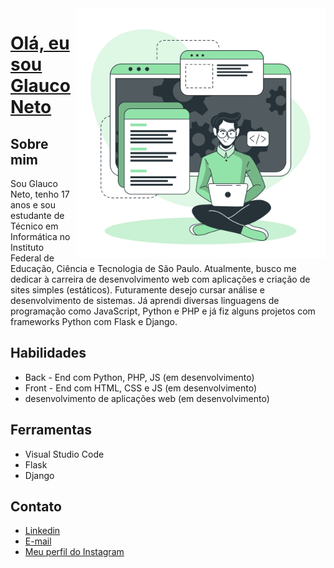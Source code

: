 <img src="images/developer-activity-bro.svg"  min-width="400px" max-width="400px" width="400px" align="right" alt="Programador">
<!-- <a href="https://storyset.com/work">Ilustração por Freepik Storyset</a> -->

# <a href="https://www.linkedin.com/in/glauconeto"> Olá, eu sou Glauco Neto</a>
## Sobre mim
Sou Glauco Neto, tenho 17 anos e sou estudante de Técnico em Informática no Instituto Federal de Educação, Ciência e Tecnologia de São Paulo. Atualmente, busco me dedicar à carreira de desenvolvimento web com aplicações e criação de sites simples (estáticos). Futuramente desejo cursar análise e desenvolvimento de sistemas.
Já aprendi diversas linguagens de programação como JavaScript, Python e PHP e já fiz alguns projetos com frameworks Python com Flask e Django.


## Habilidades

- Back - End com Python, PHP, JS (em desenvolvimento)
- Front - End com HTML, CSS e JS (em desenvolvimento)
- desenvolvimento de aplicações web (em desenvolvimento)


## Ferramentas

- Visual Studio Code
- Flask
- Django


##  Contato
- <a href="https://www.linkedin.com/in/glauconeto">Linkedin</a>
- <a href="neto.glauquinho@gmail.com">E-mail</a>
- <a href="https://www.instagram.com/glauco_neto19">Meu perfil do Instagram</a>
</div>

<!-- modelo inspirado na camilaf3rreira -->